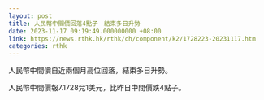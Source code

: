 ```yaml
---
layout: post
title: 人民幣中間價回落4點子　結束多日升勢
date: 2023-11-17 09:19:49.000000000 +08:00
link: https://news.rthk.hk/rthk/ch/component/k2/1728223-20231117.htm
categories: rthk
---
```


人民幣中間價自近兩個月高位回落，結束多日升勢。

人民幣中間價報7.1728兌1美元，比昨日中間價跌4點子。
